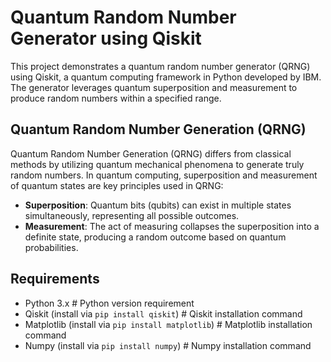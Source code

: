 # Quantum Random Number Generator using Qiskit

This project demonstrates a quantum random number generator (QRNG) using Qiskit, a quantum computing framework in Python developed by IBM. The generator leverages quantum superposition and measurement to produce random numbers within a specified range.

## Quantum Random Number Generation (QRNG)

Quantum Random Number Generation (QRNG) differs from classical methods by utilizing quantum mechanical phenomena to generate truly random numbers. In quantum computing, superposition and measurement of quantum states are key principles used in QRNG:

- **Superposition**: Quantum bits (qubits) can exist in multiple states simultaneously, representing all possible outcomes.
- **Measurement**: The act of measuring collapses the superposition into a definite state, producing a random outcome based on quantum probabilities.

## Requirements

- Python 3.x                           # Python version requirement
- Qiskit (install via `pip install qiskit`)   # Qiskit installation command
- Matplotlib (install via `pip install matplotlib`)   # Matplotlib installation command
- Numpy (install via `pip install numpy`)   # Numpy installation command

